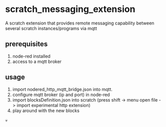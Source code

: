 # scratch_messaging_extension
A scratch extension that provides remote messaging capability between several scratch instances/programs via mqtt
## prerequisites
1. node-red installed
2. access to a mqtt broker
## usage
1. import nodered_http_mqtt_bridge.json into mqtt.
2. configure mqtt broker (ip and port) in node-red
2. import blocksDefinition.json into scratch (press shift -> menu open file -> import experimental http extension)
3. play around with the new blocks

:skull:
